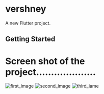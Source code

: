 # vershney

A new Flutter project.

## Getting Started

# Screen shot of the project....................
![first_image](https://github.com/Tanweermirza/vershney/assets/133423235/090eb493-615a-4cde-8bfc-12ebe7b2fc2e.jpeg)
![second_image](https://github.com/Tanweermirza/vershney/assets/133423235/e6938a31-540b-4350-9b91-3e94603451dc.jpeg)
![third_iame](https://github.com/Tanweermirza/vershney/assets/133423235/47445366-178b-4d10-b0da-52e4787429a9.jpeg)
